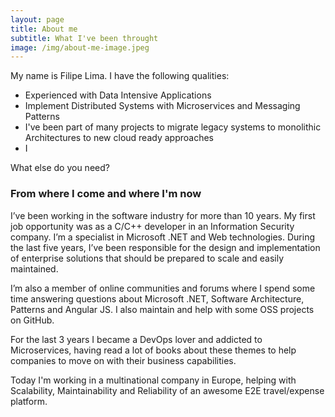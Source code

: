 ```yaml
---
layout: page
title: About me
subtitle: What I've been throught
image: /img/about-me-image.jpeg
---
```


My name is Filipe Lima. I have the following qualities:

* Experienced with Data Intensive Applications
* Implement Distributed Systems with Microservices and Messaging Patterns
* I've been part of many projects to migrate legacy systems to monolithic Architectures to new cloud ready approaches
* I


What else do you need?

### From where I come and where I'm now

I’ve been working in the software industry for more than 10 years. My first job opportunity was as a C/C++ developer in an Information Security company. I’m a specialist in Microsoft .NET and Web technologies. During the last five years, I’ve been responsible for the design and implementation of enterprise solutions that should be prepared to scale and easily maintained.

I’m also a member of online communities and forums where I spend some time answering questions about Microsoft .NET, Software Architecture, Patterns and Angular JS. I also maintain and help with some OSS projects on GitHub. 

For the last 3 years I became a DevOps lover and addicted to Microservices, having read a lot of books about these themes to help companies to move on with their business capabilities.

Today I'm working in a multinational company in Europe, helping with Scalability, Maintainability and Reliability of an awesome E2E travel/expense platform.


